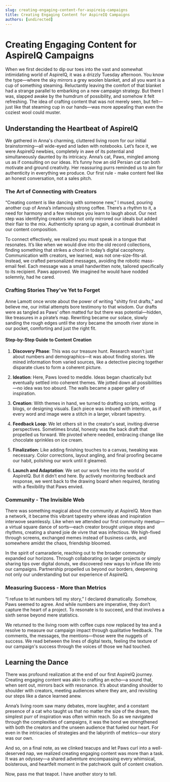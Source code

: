 ```yaml
---
slug: creating-engaging-content-for-aspireiq-campaigns
title: Creating Engaging Content for AspireIQ Campaigns
authors: [undirected]
---
```



# Creating Engaging Content for AspireIQ Campaigns

When we first decided to dip our toes into the vast and somewhat intimidating world of AspireIQ, it was a drizzly Tuesday afternoon. You know the type—where the sky mirrors a grey woolen blanket, and all you want is a cup of something steaming. Reluctantly leaving the comfort of that blanket had a strange parallel to embarking on a new campaign strategy. But there I was, slapped awake by the humdrum of possibility, and somehow it felt refreshing. The idea of crafting content that was not merely seen, but felt—just like that steaming cup in our hands—was more appealing than even the coziest wool could muster.

## Understanding the Heartbeat of AspireIQ

We gathered in Anna's charming, cluttered living room for our initial brainstorming—all wide-eyed and laden with notebooks. Let’s face it, we were AspireIQ newbies, completely in awe of its potential and simultaneously daunted by its intricacy. Anna’s cat, Paws, mingled among us as if consulting on our ideas. It’s funny how an old Persian cat can both motivate and ground creativity. Her reassuring purrs reminded us to aim for authenticity in everything we produce. Our first rule - make content feel like an honest conversation, not a sales pitch.

### The Art of Connecting with Creators

“Creating content is like dancing with someone new,” I mused, pouring another cup of Anna’s infamously strong coffee. There’s a rhythm to it, a need for harmony and a few missteps you learn to laugh about. Our next step was identifying creators who not only mirrored our ideals but added their flair to the mix. Authenticity sprang up again, a continual drumbeat in our content composition.

To connect effectively, we realized you must speak in a tongue that resonates. It’s like when we would dive into the old record collections, finding something that strikes a chord in today’s digital cacophony. Communication with creators, we learned, was not one-size-fits-all. Instead, we crafted personalized messages, avoiding the robotic mass-email feel. Each message was a small handwritten note, tailored specifically to its recipient. Paws approved. We imagined he would have nodded solemnly, had he cared.

### Crafting Stories They've Yet to Forget

Anne Lamott once wrote about the power of writing "shitty first drafts," and believe me, our initial attempts bore testimony to that wisdom. Our drafts were as tangled as Paws’ often matted fur but there was potential—hidden, like treasures in a pirate’s map. Rewriting became our solace, slowly sanding the rough edges until the story became the smooth river stone in our pocket, comforting and just the right fit.

#### Step-by-Step Guide to Content Creation

1. **Discovery Phase**: This was our treasure hunt. Research wasn’t just about numbers and demographics—it was about finding stories. We mined information from varied sources, like a detective piecing together disparate clues to form a coherent picture.

2. **Ideation**: Here, Paws loved to meddle. Ideas began chaotically but eventually settled into coherent themes. We jotted down all possibilities—no idea was too absurd. The walls became a paper gallery of inspiration.

3. **Creation**: With themes in hand, we turned to drafting scripts, writing blogs, or designing visuals. Each piece was imbued with intention, as if every word and image were a stitch in a larger, vibrant tapestry.

4. **Feedback Loop**: We let others sit in the creator's seat, inviting diverse perspectives. Sometimes brutal, honesty was the back draft that propelled us forward. We pivoted where needed, embracing change like chocolate sprinkles on ice cream.

5. **Finalization**: Like adding finishing touches to a canvas, tweaking was necessary. Color corrections, layout angling, and final proofing became our habit, polishing our work until it gleamed.

6. **Launch and Adaptation**: We set our work free into the world of AspireIQ. But it didn’t end here. By actively monitoring feedback and response, we went back to the drawing board when required, iterating with a flexibility that Paws envied.

### Community - The Invisible Web

There was something magical about the community at AspireIQ. More than a network, it became this vibrant tapestry where ideas and inspiration interwove seamlessly. Like when we attended our first community meetup—a virtual square dance of sorts—each creator brought unique steps and rhythms, creating a shared joie de vivre that was infectious. We high-fived through screens, exchanged memes instead of business cards, and somewhere amidst the chaos, friendship bloomed.

In the spirit of camaraderie, reaching out to the broader community expanded our horizons. Through collaborating on larger projects or simply sharing tips over digital donuts, we discovered new ways to infuse life into our campaigns. Partnership propelled us beyond our borders, deepening not only our understanding but our experience of AspireIQ.

### Measuring Success - More than Metrics

“I refuse to let numbers tell my story,” I declared dramatically. Somehow, Paws seemed to agree. And while numbers are imperative, they don’t capture the heart of a project. To resonate is to succeed, and that involves a sixth sense beyond mere statistics.

We returned to the living room with coffee cups now replaced by tea and a resolve to measure our campaign impact through qualitative feedback. The comments, the messages, the mentions—those were the nuggets of success. We read between the lines of digital texts, feeling the texture of our campaign's success through the voices of those we had touched.

## Learning the Dance

There was profound realization at the end of our first AspireIQ journey. Creating engaging content was akin to crafting an echo—a sound that, when sent out, mirrors back with resonance. It’s about standing shoulder to shoulder with creators, meeting audiences where they are, and revisiting our steps like a dance learned anew.

Anna’s living room saw many debates, more laughter, and a constant presence of a cat who taught us that no matter the size of the dream, the simplest purr of inspiration was often within reach. So as we navigated through the complexities of campaigns, it was the bond we strengthened with both the creators and the unseen audience that fueled our heart. For even in the intricacies of strategies and the labyrinth of metrics—our story was our own.

And so, on a final note, as we clinked teacups and let Paws curl into a well-deserved nap, we realized creating engaging content was more than a task. It was an odyssey—a shared adventure encompassing every whimsical, boisterous, and heartfelt moment in the patchwork quilt of content creation.

Now, pass me that teapot. I have another story to tell.